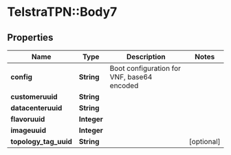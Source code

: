 # TelstraTPN::Body7

## Properties
Name | Type | Description | Notes
------------ | ------------- | ------------- | -------------
**config** | **String** | Boot configuration for VNF, base64 encoded | 
**customeruuid** | **String** |  | 
**datacenteruuid** | **String** |  | 
**flavoruuid** | **Integer** |  | 
**imageuuid** | **Integer** |  | 
**topology_tag_uuid** | **String** |  | [optional] 


